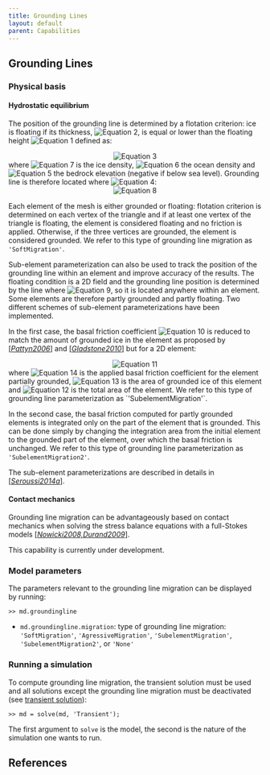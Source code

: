 ```yaml
---
title: Grounding Lines
layout: default
parent: Capabilities
---
```


## Grounding Lines

### Physical basis
#### Hydrostatic equilibrium
The position of the grounding line is determined by a flotation criterion: ice is floating if its thickness, <img src="https://latex.codecogs.com/svg.latex?H" alt="Equation 2">, is equal or lower than the floating height <img src="https://latex.codecogs.com/svg.latex?H_f" alt="Equation 1"> defined as:

<div align="center"><img src="https://latex.codecogs.com/svg.latex?
H_f = - \frac{\rho_w}{\rho_i} r , \; r<0" alt="Equation 3"></div>
where <img src="https://latex.codecogs.com/svg.latex?\rho_i" alt="Equation 7"> is the ice density, <img src="https://latex.codecogs.com/svg.latex?\rho_w" alt="Equation 6"> the ocean density and <img src="https://latex.codecogs.com/svg.latex?r" alt="Equation 5"> the bedrock elevation (negative if below sea level). Grounding line is therefore located where <img src="https://latex.codecogs.com/svg.latex?H = H_f" alt="Equation 4">:

<div align="center"><img src="https://latex.codecogs.com/svg.latex?
\begin{array}{rcll}H & > & H_f & \text{ice is grounded}\\H & = & H_f & \text{grounding line position}\\H & < & H_f & \text{ice is floating}\end{array}" alt="Equation 8"></div>

Each element of the mesh is either grounded or floating: flotation criterion is determined on each vertex of the triangle and if at least one vertex of the triangle is floating, the element is considered floating and no friction is applied. Otherwise, if the three vertices are grounded, the element is considered grounded. We refer to this type of grounding line migration as `'SoftMigration'`.

Sub-element parameterization can also be used to track the position of the grounding line within an element and improve accuracy of the results. The floating condition is a 2D field and the grounding line position is determined by the line where <img src="https://latex.codecogs.com/svg.latex?H = H_f" alt="Equation 9">, so it is located anywhere within an element. Some elements are therefore partly grounded and partly floating. Two different schemes of sub-element parameterizations have been implemented.

In the first case, the basal friction coefficient <img src="https://latex.codecogs.com/svg.latex?C" alt="Equation 10"> is reduced to match the amount of grounded ice in the element as proposed by [<a href="#references">*Pattyn2006*</a>] and [<a href="#references">*Gladstone2010*</a>] but for a 2D element:

<div align="center"><img src="https://latex.codecogs.com/svg.latex?
C_g = C \;\frac{A_g}{A}" alt="Equation 11"></div>
where <img src="https://latex.codecogs.com/svg.latex?C_g" alt="Equation 14"> is the applied basal friction coefficient for the element partially grounded, <img src="https://latex.codecogs.com/svg.latex?A_g" alt="Equation 13"> is the area of grounded ice of this element and <img src="https://latex.codecogs.com/svg.latex?A" alt="Equation 12"> is the total area of the element. We refer to this type of grounding line parameterization as `'SubelementMigration'`.

In the second case, the basal friction computed for partly grounded elements is integrated only on the part of the element that is grounded. This can be done simply by changing the integration area from the initial element to the grounded part of the element, over which the basal friction is unchanged. We refer to this type of grounding line parameterization as `'SubelementMigration2'`.

The sub-element parameterizations are described in details in [<a href="#references">*Seroussi2014a*</a>].

#### Contact mechanics
Grounding line migration can be advantageously based on contact mechanics when solving the stress balance equations with a full-Stokes models [<a href="#references">*Nowicki2008,Durand2009*</a>].

This capability is currently under development.

### Model parameters
The parameters relevant to the grounding line migration can be displayed by running:
````
>> md.groundingline
````


- `md.groundingline.migration`: type of grounding line migration:
  `'SoftMigration'`, `'AgressiveMigration'`, `'SubelementMigration'`, `'SubelementMigration2'`, or `'None'`

### Running a simulation
To compute grounding line migration, the transient solution must be used and all solutions except the grounding line migration must be deactivated (see 
 <a href="transient">transient solution</a>):
````
>> md = solve(md, 'Transient');
````
The first argument to `solve` is the model, the second is the nature of the simulation one wants to run.


## References
